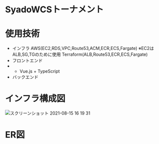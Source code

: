 # SyadoWCSトーナメント

# 使用技術
- インフラ
AWS(EC2,RDS,VPC,Route53,ACM,ECR,ECS,Fargate)
※EC2はALB,SG,TGのために使用
Terraform(ALB,Route53,ECR,ECS,Fargate)
- フロントエンド
- - Vue.js + TypeScript
- バックエンド

# インフラ構成図
![スクリーンショット 2021-08-15 16 19 31](https://user-images.githubusercontent.com/8272683/129470462-4dcdb8da-9a64-433e-bc44-a7419a443ed9.png)

# ER図
